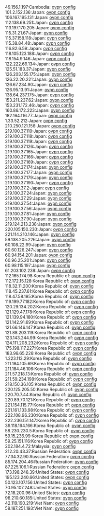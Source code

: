 49.156.1.197:Cambodia: [ovpn config](vpn/49_156_1_197.ovpn)  
101.2.152.136:Japan: [ovpn config](vpn/101_2_152_136.ovpn)  
106.167.195.131:Japan: [ovpn config](vpn/106_167_195_131.ovpn)  
112.138.69.251:Japan: [ovpn config](vpn/112_138_69_251.ovpn)  
113.197.170.205:Japan: [ovpn config](vpn/113_197_170_205.ovpn)  
115.31.21.67:Japan: [ovpn config](vpn/115_31_21_67.ovpn)  
115.37.158.118:Japan: [ovpn config](vpn/115_37_158_118.ovpn)  
115.38.84.48:Japan: [ovpn config](vpn/115_38_84_48.ovpn)  
116.82.6.59:Japan: [ovpn config](vpn/116_82_6_59.ovpn)  
118.105.123.188:Japan: [ovpn config](vpn/118_105_123_188.ovpn)  
118.154.9.146:Japan: [ovpn config](vpn/118_154_9_146.ovpn)  
122.222.69.134:Japan: [ovpn config](vpn/122_222_69_134.ovpn)  
125.51.183.37:Japan: [ovpn config](vpn/125_51_183_37.ovpn)  
126.203.155.175:Japan: [ovpn config](vpn/126_203_155_175.ovpn)  
126.22.20.221:Japan: [ovpn config](vpn/126_22_20_221.ovpn)  
126.67.234.90:Japan: [ovpn config](vpn/126_67_234_90.ovpn)  
126.95.13.91:Japan: [ovpn config](vpn/126_95_13_91.ovpn)  
138.64.237.175:Japan: [ovpn config](vpn/138_64_237_175.ovpn)  
153.211.237.62:Japan: [ovpn config](vpn/153_211_237_62.ovpn)  
153.231.172.46:Japan: [ovpn config](vpn/153_231_172_46.ovpn)  
160.86.172.223:Japan: [ovpn config](vpn/160_86_172_223.ovpn)  
182.164.116.77:Japan: [ovpn config](vpn/182_164_116_77.ovpn)  
1.33.52.212:Japan: [ovpn config](vpn/1_33_52_212.ovpn)  
210.250.121.156:Japan: [ovpn config](vpn/210_250_121_156.ovpn)  
219.100.37.110:Japan: [ovpn config](vpn/219_100_37_110.ovpn)  
219.100.37.118:Japan: [ovpn config](vpn/219_100_37_118.ovpn)  
219.100.37.119:Japan: [ovpn config](vpn/219_100_37_119.ovpn)  
219.100.37.126:Japan: [ovpn config](vpn/219_100_37_126.ovpn)  
219.100.37.165:Japan: [ovpn config](vpn/219_100_37_165.ovpn)  
219.100.37.166:Japan: [ovpn config](vpn/219_100_37_166.ovpn)  
219.100.37.169:Japan: [ovpn config](vpn/219_100_37_169.ovpn)  
219.100.37.174:Japan: [ovpn config](vpn/219_100_37_174.ovpn)  
219.100.37.177:Japan: [ovpn config](vpn/219_100_37_177.ovpn)  
219.100.37.179:Japan: [ovpn config](vpn/219_100_37_179.ovpn)  
219.100.37.190:Japan: [ovpn config](vpn/219_100_37_190.ovpn)  
219.100.37.2:Japan: [ovpn config](vpn/219_100_37_2.ovpn)  
219.100.37.24:Japan: [ovpn config](vpn/219_100_37_24.ovpn)  
219.100.37.29:Japan: [ovpn config](vpn/219_100_37_29.ovpn)  
219.100.37.54:Japan: [ovpn config](vpn/219_100_37_54.ovpn)  
219.100.37.56:Japan: [ovpn config](vpn/219_100_37_56.ovpn)  
219.100.37.81:Japan: [ovpn config](vpn/219_100_37_81.ovpn)  
219.100.37.90:Japan: [ovpn config](vpn/219_100_37_90.ovpn)  
219.124.213.238:Japan: [ovpn config](vpn/219_124_213_238.ovpn)  
220.105.150.230:Japan: [ovpn config](vpn/220_105_150_230.ovpn)  
221.114.210.146:Japan: [ovpn config](vpn/221_114_210_146.ovpn)  
59.138.205.226:Japan: [ovpn config](vpn/59_138_205_226.ovpn)  
60.108.22.99:Japan: [ovpn config](vpn/60_108_22_99.ovpn)  
60.60.126.247:Japan: [ovpn config](vpn/60_60_126_247.ovpn)  
60.94.154.201:Japan: [ovpn config](vpn/60_94_154_201.ovpn)  
60.96.25.201:Japan: [ovpn config](vpn/60_96_25_201.ovpn)  
60.98.115.197:Japan: [ovpn config](vpn/60_98_115_197.ovpn)  
61.203.102.238:Japan: [ovpn config](vpn/61_203_102_238.ovpn)  
112.165.174.98:Korea Republic of: [ovpn config](vpn/112_165_174_98.ovpn)  
112.172.15.128:Korea Republic of: [ovpn config](vpn/112_172_15_128.ovpn)  
118.32.11.200:Korea Republic of: [ovpn config](vpn/118_32_11_200.ovpn)  
118.45.237.61:Korea Republic of: [ovpn config](vpn/118_45_237_61.ovpn)  
118.47.58.195:Korea Republic of: [ovpn config](vpn/118_47_58_195.ovpn)  
119.199.77.182:Korea Republic of: [ovpn config](vpn/119_199_77_182.ovpn)  
120.29.134.202:Korea Republic of: [ovpn config](vpn/120_29_134_202.ovpn)  
121.129.47.178:Korea Republic of: [ovpn config](vpn/121_129_47_178.ovpn)  
121.139.94.180:Korea Republic of: [ovpn config](vpn/121_139_94_180.ovpn)  
121.142.91.69:Korea Republic of: [ovpn config](vpn/121_142_91_69.ovpn)  
121.66.146.147:Korea Republic of: [ovpn config](vpn/121_66_146_147.ovpn)  
121.88.203.119:Korea Republic of: [ovpn config](vpn/121_88_203_119.ovpn)  
123.143.244.99:Korea Republic of: [ovpn config](vpn/123_143_244_99.ovpn)  
124.111.208.232:Korea Republic of: [ovpn config](vpn/124_111_208_232.ovpn)  
175.198.117.227:Korea Republic of: [ovpn config](vpn/175_198_117_227.ovpn)  
183.96.65.226:Korea Republic of: [ovpn config](vpn/183_96_65_226.ovpn)  
1.223.113.29:Korea Republic of: [ovpn config](vpn/1_223_113_29.ovpn)  
211.184.105.69:Korea Republic of: [ovpn config](vpn/211_184_105_69.ovpn)  
211.184.46.106:Korea Republic of: [ovpn config](vpn/211_184_46_106.ovpn)  
211.57.218.13:Korea Republic of: [ovpn config](vpn/211_57_218_13.ovpn)  
211.59.234.198:Korea Republic of: [ovpn config](vpn/211_59_234_198.ovpn)  
218.150.36.105:Korea Republic of: [ovpn config](vpn/218_150_36_105.ovpn)  
220.125.205.50:Korea Republic of: [ovpn config](vpn/220_125_205_50.ovpn)  
220.70.7.44:Korea Republic of: [ovpn config](vpn/220_70_7_44.ovpn)  
220.89.70.121:Korea Republic of: [ovpn config](vpn/220_89_70_121.ovpn)  
221.154.115.77:Korea Republic of: [ovpn config](vpn/221_154_115_77.ovpn)  
221.161.133.98:Korea Republic of: [ovpn config](vpn/221_161_133_98.ovpn)  
222.108.96.230:Korea Republic of: [ovpn config](vpn/222_108_96_230.ovpn)  
222.236.151.147:Korea Republic of: [ovpn config](vpn/222_236_151_147.ovpn)  
39.118.164.166:Korea Republic of: [ovpn config](vpn/39_118_164_166.ovpn)  
58.230.230.5:Korea Republic of: [ovpn config](vpn/58_230_230_5.ovpn)  
59.15.236.99:Korea Republic of: [ovpn config](vpn/59_15_236_99.ovpn)  
59.25.151.116:Korea Republic of: [ovpn config](vpn/59_25_151_116.ovpn)  
202.184.4.72:Malaysia: [ovpn config](vpn/202_184_4_72.ovpn)  
212.20.43.37:Russian Federation: [ovpn config](vpn/212_20_43_37.ovpn)  
77.34.32.90:Russian Federation: [ovpn config](vpn/77_34_32_90.ovpn)  
85.174.204.46:Russian Federation: [ovpn config](vpn/85_174_204_46.ovpn)  
87.225.106.1:Russian Federation: [ovpn config](vpn/87_225_106_1.ovpn)  
173.198.248.39:United States: [ovpn config](vpn/173_198_248_39.ovpn)  
195.123.240.66:United States: [ovpn config](vpn/195_123_240_66.ovpn)  
50.123.107.156:United States: [ovpn config](vpn/50_123_107_156.ovpn)  
70.95.107.248:United States: [ovpn config](vpn/70_95_107_248.ovpn)  
72.18.200.96:United States: [ovpn config](vpn/72_18_200_96.ovpn)  
98.210.60.185:United States: [ovpn config](vpn/98_210_60_185.ovpn)  
42.119.190.219:Viet Nam: [ovpn config](vpn/42_119_190_219.ovpn)  
58.187.251.193:Viet Nam: [ovpn config](vpn/58_187_251_193.ovpn)  
